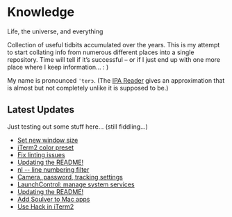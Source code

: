 # Knowledge

Life, the universe, and everything

Collection of useful tidbits accumulated over the years. This is my attempt to start collating info from numerous different places into a single repository. Time will tell if it’s successful – or if I just end up with one more place where I keep information… : )

My name is pronounced `ˈterɔ`. (The [IPA Reader](http://ipa-reader.xyz/?text=ˈterɔ) gives an approximation that is almost but not completely unlike it is supposed to be.)

## Latest Updates

Just testing out some stuff here… (still fiddling…)

<!--START_SECTION:feed-->
* [
        Set new window size
    ](https://github.com/teroyks/knowledge/commit/28c0ec7b4f9243141cc09182144c7b1494920aef)
* [
        iTerm2 color preset
    ](https://github.com/teroyks/knowledge/commit/fbed69e0ce87d64fc20cbf2b43682fbd4f3dcbe7)
* [
        Fix linting issues
    ](https://github.com/teroyks/knowledge/commit/34f8b3ad0c0e598d8e5311cda52ff44e316f1530)
* [
        Updating the README!
    ](https://github.com/teroyks/knowledge/commit/a1129d92d3314b33bbf45d83cffb75963d992541)
* [
        nl -- line numbering filter
    ](https://github.com/teroyks/knowledge/commit/d4559db6f7f983b644efd28b5423bf4032103f1f)
* [
        Camera, password, tracking settings
    ](https://github.com/teroyks/knowledge/commit/62cdcc8ec1bb062e5e204d51fd02a3ab04eed0cd)
* [
        LaunchControl: manage system services
    ](https://github.com/teroyks/knowledge/commit/56fd81facfdef48a982590221617095a1645b40b)
* [
        Updating the README!
    ](https://github.com/teroyks/knowledge/commit/f7e48add4c5f8f4cea87e6bb033b1f8a207283cc)
* [
        Add Soulver to Mac apps
    ](https://github.com/teroyks/knowledge/commit/5a4b242e67e540bda53e6b5f7110596fe99fe362)
* [
        Use Hack in iTerm2
    ](https://github.com/teroyks/knowledge/commit/5a5d239b65008c6a8173c5287655c6e213a97a82)
<!--END_SECTION:feed-->
